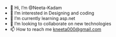 - 👋 Hi, I’m @Neeta-Kadam
- 👀 I’m interested in Designing and coding
- 🌱 I’m currently learning asp.net
- 💞️ I’m looking to collaborate on new technologies
- 📫 How to reach me kneeta000@gmail.com

<!---
Neeta-Kadam/Neeta-Kadam is a ✨ special ✨ repository because its `README.md` (this file) appears on your GitHub profile.
You can click the Preview link to take a look at your changes.
--->
